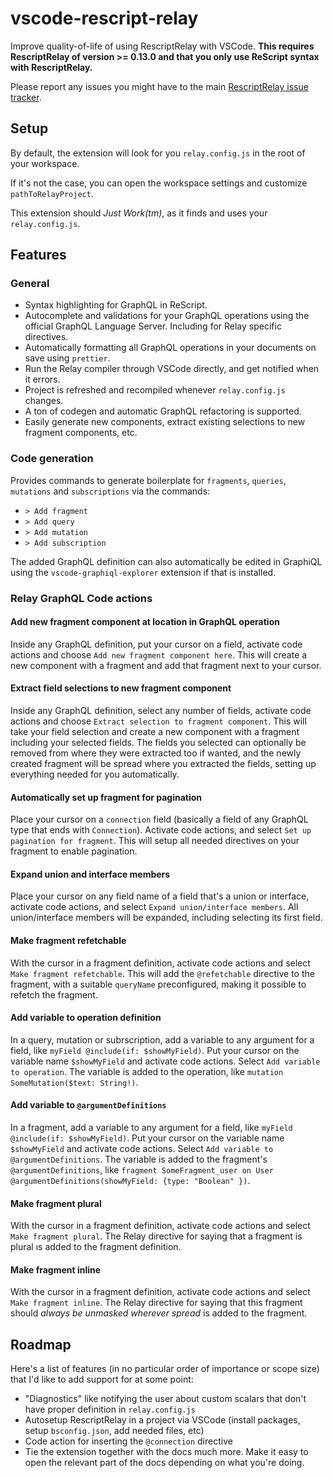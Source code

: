# vscode-rescript-relay

Improve quality-of-life of using RescriptRelay with VSCode. **This requires RescriptRelay of version >= 0.13.0 and that you only use ReScript syntax with RescriptRelay.**

Please report any issues you might have to the main [RescriptRelay issue tracker](https://github.com/zth/rescript-relay/issues).

## Setup

By default, the extension will look for you `relay.config.js` in the root of your workspace.

If it's not the case, you can open the workspace settings and customize `pathToRelayProject`.

This extension should _Just Work(tm)_, as it finds and uses your `relay.config.js`.

## Features

### General

- Syntax highlighting for GraphQL in ReScript.
- Autocomplete and validations for your GraphQL operations using the official GraphQL Language Server. Including for Relay specific directives.
- Automatically formatting all GraphQL operations in your documents on save using `prettier`.
- Run the Relay compiler through VSCode directly, and get notified when it errors.
- Project is refreshed and recompiled whenever `relay.config.js` changes.
- A ton of codegen and automatic GraphQL refactoring is supported.
- Easily generate new components, extract existing selections to new fragment components, etc.

### Code generation

Provides commands to generate boilerplate for `fragments`, `queries`, `mutations` and `subscriptions` via the commands:

- `> Add fragment`
- `> Add query`
- `> Add mutation`
- `> Add subscription`

The added GraphQL definition can also automatically be edited in GraphiQL using the `vscode-graphiql-explorer` extension if that is installed.

### Relay GraphQL Code actions

#### Add new fragment component at location in GraphQL operation

Inside any GraphQL definition, put your cursor on a field, activate code actions and choose `Add new fragment component here`. This will create a new component with a fragment and add that fragment next to your cursor.

#### Extract field selections to new fragment component

Inside any GraphQL definition, select any number of fields, activate code actions and choose `Extract selection to fragment component`. This will take your field selection and create a new component with a fragment including your selected fields. The fields you selected can optionally be removed from where they were extracted too if wanted, and the newly created fragment will be spread where you extracted the fields, setting up everything needed for you automatically.

#### Automatically set up fragment for pagination

Place your cursor on a `connection` field (basically a field of any GraphQL type that ends with `Connection`). Activate code actions, and select `Set up pagination for fragment`. This will setup all needed directives on your fragment to enable pagination.

#### Expand union and interface members

Place your cursor on any field name of a field that's a union or interface, activate code actions, and select `Expand union/interface members`. All union/interface members will be expanded, including selecting its first field.

#### Make fragment refetchable

With the cursor in a fragment definition, activate code actions and select `Make fragment refetchable`. This will add the `@refetchable` directive to the fragment, with a suitable `queryName` preconfigured, making it possible to refetch the fragment.

#### Add variable to operation definition

In a query, mutation or subrscription, add a variable to any argument for a field, like `myField @include(if: $showMyField)`. Put your cursor on the variable name `$showMyField` and activate code actions. Select `Add variable to operation`. The variable is added to the operation, like `mutation SomeMutation($text: String!)`.

#### Add variable to `@argumentDefinitions`

In a fragment, add a variable to any argument for a field, like `myField @include(if: $showMyField)`. Put your cursor on the variable name `$showMyField` and activate code actions. Select `Add variable to @argumentDefinitions`. The variable is added to the fragment's `@argumentDefinitions`, like `fragment SomeFragment_user on User @argumentDefinitions(showMyField: {type: "Boolean" })`.

#### Make fragment plural

With the cursor in a fragment definition, activate code actions and select `Make fragment plural`. The Relay directive for saying that a fragment is plural ıs added to the fragment definition.

#### Make fragment inline

With the cursor in a fragment definition, activate code actions and select `Make fragment inline`. The Relay directive for saying that this fragment should _always be unmasked wherever spread_ is added to the fragment.

## Roadmap

Here's a list of features (in no particular order of importance or scope size) that I'd like to add support for at some point:

- "Diagnostics" like notifying the user about custom scalars that don't have proper definition in `relay.config.js`
- Autosetup RescriptRelay in a project via VSCode (install packages, setup `bsconfig.json`, add needed files, etc)
- Code action for inserting the `@connection` directive
- Tie the extension together with the docs much more. Make it easy to open the relevant part of the docs depending on what you're doing.
